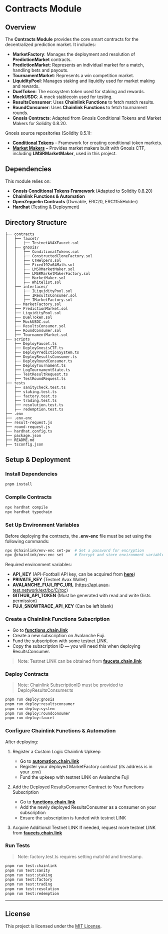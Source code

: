 # Contracts Module

## Overview

The **Contracts Module** provides the core smart contracts for the decentralized prediction market. It includes:

- **MarketFactory**: Manages the deployment and resolution of **PredictionMarket** contracts.
- **PredictionMarket**: Represents an individual market for a match, handling bets and payouts.
- **TournamentMarket**: Represents a win competition market. 
- **LiquidityPool**: Manages staking and liquidity used for market making and rewards.
- **DuelToken**: The ecosystem token used for staking and rewards.
- **MockUSDC**: A mock stablecoin used for testing.
- **ResultsConsumer**: Uses **Chainlink Functions** to fetch match results.
- **RoundConsumer**: Uses **Chainlink Functions** to fetch tournament rounds.
- **Gnosis Contracts**: Adapted from Gnosis Conditional Tokens and Market Makers for Solidity 0.8.20.

Gnosis source repositories (Solidity 0.5.1):

- **[Conditional Tokens](https://github.com/gnosis/conditional-tokens-contracts)** – Framework for creating conditional token markets.
- **[Market Makers](https://github.com/gnosis/conditional-tokens-market-makers)** – Provides market makers built with Gnosis CTF, including **LMSRMarketMaker**, used in this project.

## Dependencies

This module relies on:

- **Gnosis Conditional Tokens Framework** (Adapted to Solidity 0.8.20)
- **Chainlink Functions & Automation**
- **OpenZeppelin Contracts** (Ownable, ERC20, ERC1155Holder)
- **Hardhat** (Testing & Deployment)

## Directory Structure

```
├── contracts
│   ├── faucet/
│   │   ├── TestnetAVAXFaucet.sol
│   ├── gnosis/
│   │   ├── ConditionalTokens.sol
│   │   ├── ConstructedCloneFactory.sol
│   │   ├── CTHelpers.sol
│   │   ├── Fixed192x64Math.sol
│   │   ├── LMSRMarketMaker.sol
│   │   ├── LMSRMarketMakerFactory.sol
│   │   ├── MarketMaker.sol
│   │   ├── Whitelist.sol
│   ├── interfaces/
│   │   ├── ILiquidityPool.sol
│   │   ├── IResultsConsumer.sol
│   │   ├── IMarketFactory.sol
│   ├── MarketFactory.sol
│   ├── PredictionMarket.sol
│   ├── LiquidityPool.sol
│   ├── DuelToken.sol
│   ├── MockUSDC.sol
│   ├── ResultsConsumer.sol
│   ├── RoundConsumer.sol
│   ├── TournamentMarket.sol
├── scripts
│   ├── DeployFaucet.ts
│   ├── DeployGnosisCTF.ts
│   ├── DeployPredictionSystem.ts
│   ├── DeployResultsConsumer.ts
│   ├── DeployRoundConsumer.ts
│   ├── DeployTournament.ts
│   ├── LogTournamentState.ts
│   ├── TestResultRequest.ts
│   ├── TestRoundRequest.ts
├── tests
│   ├── sanitycheck.test.ts
│   ├── staking.test.ts
│   ├── factory.test.ts
│   ├── trading.test.ts
│   ├── resolution.test.ts
│   ├── redemption.test.ts
├── .env
├── .env-enc
├── result-request.js
├── round-request.js
├── hardhat.config.ts
├── package.json
├── README.md
├── tsconfig.json
```

## Setup & Deployment

### Install Dependencies

```bash
pnpm install
```

### Compile Contracts

```bash
npx hardhat compile
npx hardhat typechain
```

### Set Up Environment Variables

Before deploying the contracts, the **.env-enc** file must be set using the following commands:

```bash
npx @chainlink/env-enc set-pw  # Set a password for encryption
npx @chainlink/env-enc set     # Encrypt and store environment variables
```

Required environment variables:

- **API\_KEY** (API-Football API key, can be acquired from **[here](https://dashboard.api-football.com/register)**)
- **PRIVATE\_KEY** (Testnet Avax Wallet)
- **AVALANCHE\_FUJI\_RPC\_URL** (https://api.avax-test.network/ext/bc/C/rpc)
- **GITHUB\_API\_TOKEN** (Must be generated with read and write Gists permission)
- **FUJI\_SNOWTRACE\_API\_KEY** (Can be left blank)

### Create a Chainlink Functions Subscription

* Go to **[functions.chain.link](https://functions.chain.link)**
* Create a new subscription on Avalanche Fuji.
* Fund the subscription with some testnet LINK.
* Copy the subscription ID — you will need this when deploying ResultsConsumer.

> Note: Testnet LINK can be obtained from **[faucets.chain.link](https://faucets.chain.link)**


### Deploy Contracts

> Note: Chainlink SubscriptionID must be provided to DeployResultsConsumer.ts

```bash
pnpm run deploy:gnosis
pnpm run deploy:resultsconsumer
pnpm run deploy:system
pnpm run deploy:roundconsumer
pnpm run deploy:faucet
```

### Configure Chainlink Functions & Automation

After deploying:

1. Register a Custom Logic Chainlink Upkeep
    * Go to **[automation.chain.link](https://automation.chain.link)**
    * Register your deployed MarketFactory contract (its address is in your .env)
    * Fund the upkeep with testnet LINK on Avalanche Fuji

2. Add the Deployed ResultsConsumer Contract to Your Functions Subscription
    * Go to **[functions.chain.link](https://functions.chain.link)**
    * Add the newly deployed ResultsConsumer as a consumer on your subscription
    * Ensure the subscription is funded with testnet LINK

3. Acquire Additional Testnet LINK
    If needed, request more testnet LINK from **[faucets.chain.link](https://faucets.chain.link)**

### Run Tests

> Note: factory.test.ts requires setting matchId and timestamp. 

```bash
pnpm run test:chainlink
pnpm run test:sanity
pnpm run test:staking
pnpm run test:factory
pnpm run test:trading
pnpm run test:resolution
pnpm run test:redemption
```

---

## License
This project is licensed under the [MIT License](LICENSE).

